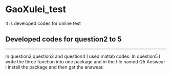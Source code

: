 # GaoXulei_test
It is developed codes for online test
## Developed codes for question2 to 5
------
In question2,question3 and question4 I used matlab codes.
In question5 I write the three function into one package and in the file named Q5 Answear I install the package and then get the answear.
